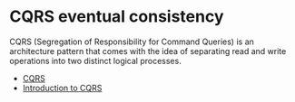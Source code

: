 # CQRS eventual consistency

CQRS (Segregation of Responsibility for Command Queries) is an architecture pattern that comes with the idea of separating read and write operations into two distinct logical processes.

- [CQRS](https://martinfowler.com/bliki/CQRS.html)
- [Introduction to CQRS](https://learn.microsoft.com/en-us/azure/architecture/patterns/cqrs)
